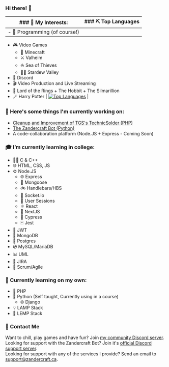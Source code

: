 ### Hi there! 👋

| ### 🤔 My Interests:                                    | ### ⛏️ Top Languages |
| ------------------------------------------------------- | - |
| - 🔨 Programming (of course!)  
- 🎮 Video Games  
  - 🌳 Minecraft  
  - ⚔️ Valheim  
  - ⛵ Sea of Thieves  
  - 👨‍🌾 Stardew Valley  
- 💬 Discord  
- 🎬 Video Production and Live Streaming  
- 💍 Lord of the Rings + The Hobbit + The Silmarillion  
- 🪄 Harry Potter  | [![Top Languages](https://github-readme-stats.vercel.app/api/top-langs/?username=ZandercraftGanes&theme=dark)](https://github.com/anuraghazra/github-readme-stats) |


### 🔭 Here's some things I'm currently working on:  
- [Cleanup and Improvement of TGS's TechnicSolder (PHP)](https://github.com/ZandercraftGames/TechnicSolder)  
- [The Zandercraft Bot (Python)](https://zandercraft.ca/en/docs/zandercraft-bot/)
- A code-collaboration platform (Node.JS + Express - Coming Soon)

### 🎓 I’m currently learning in college:  
- 👨‍💻 C & C++  
- 🌐 HTML, CSS, JS  
- ⚙️ Node.JS  
  - 🌐 Express  
  - 📃 Mongoose  
  - 🚲 Handlebars/HBS  
  - 🔌 Socket.io  
  - 📛 User Sessions  
  - ⚛️ React  
  - 🔼 NextJS  
  - 🌲 Cypress  
  - 🃏 Jest
- 🔐 JWT  
- 📃 MongoDB  
- 💽 Postgres  
- 💿 MySQL/MariaDB  
- 📊 UML  
- 📃 JIRA
- 💼 Scrum/Agile

### 🌱 Currently learning on my own:  
- 🐘 PHP  
- 🐍 Python (Self taught, Currently using in a course)  
  - 🌐 Django  
- 💡 LAMP Stack  
- 🧩 LEMP Stack

### 📨 Contact Me  
Want to chill, play games and have fun? Join [my community Discord server](https://zandercraft.ca/discord).  
Looking for support with the Zandercraft Bot? Join it's [official Discord support server](https://zandercraft.ca/bot).  
Looking for support with any of the services I provide? Send an email to [support@zandercraft.ca](mailto:support@zandercraft.ca).
